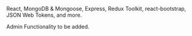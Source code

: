 React, MongoDB & Mongoose, Express, Redux Toolkit, react-bootstrap, JSON Web Tokens, and more.

Admin Functionality to be added.
